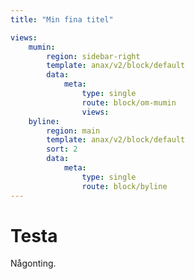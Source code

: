 ```yaml
---
title: "Min fina titel"

views:
    mumin:
        region: sidebar-right
        template: anax/v2/block/default
        data:
            meta:
                type: single
                route: block/om-mumin       
                views:
    byline:
        region: main
        template: anax/v2/block/default
        sort: 2
        data:
            meta:
                type: single
                route: block/byline       
---
```

Testa
=========================

Någonting.
